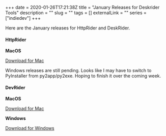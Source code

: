 +++ 
date = 2020-01-26T17:21:38Z
title = "January Releases for Deskrider Tools"
description = ""
slug = "" 
tags = []
externalLink = ""
series = ["indiedev"]
+++

Here are the January releases for HttpRider and DeskRider.

#### HttpRider

**MacOS**

[Download for Mac](https://github.com/namuan/http-rider-osx/releases/download/0.6.0/HttpRider-0.6.0-macOS.dmg)

Windows releases are still pending.
Looks like I may have to switch to PyInstaller from py2app/py2exe.
Hoping to finish it over the coming week.

#### DevRider

**MacOS**

[Download for Mac](https://github.com/namuan/dev-rider-osx/releases/download/0.2.0/devrider-0.2.0.zip)

**Windows**

[Download for Windows](https://github.com/namuan/dev-rider-win/releases/download/0.2.0/devrider-0.2.0.zip)
